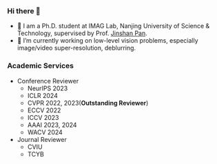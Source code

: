 
### Hi there 👋
- 🏫 I am a Ph.D. student at IMAG Lab, Nanjing University of Science & Technology, supervised by Prof. [Jinshan Pan](https://jspan.github.io/).
- 📔 I’m currently working on low-level vision problems, especially image/video super-resolution, deblurring.

### Academic Services
- Conference Reviewer
  - NeurIPS 2023
  - ICLR 2024 
  - CVPR 2022, 2023(**Outstanding Reviewer**) 
  - ECCV 2022 
  - ICCV 2023 
  - AAAI 2023, 2024
  - WACV 2024
- Journal Reviewer
  - CVIU
  - TCYB 
